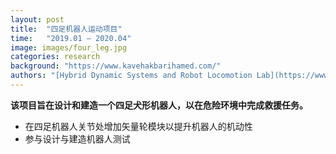 ```yaml
---
layout: post
title:  "四足机器人运动项目"
time:   "2019.01 – 2020.04"
image: images/four_leg.jpg
categories: research
background: "https://www.kavehakbarihamed.com/"
authors: "[Hybrid Dynamic Systems and Robot Locomotion Lab](https://www.kavehakbarihamed.com/)"
---
```

**该项目旨在设计和建造一个四足犬形机器人，以在危险环境中完成救援任务。**

- 在四足机器人关节处增加矢量轮模块以提升机器人的机动性
- 参与设计与建造机器人测试
